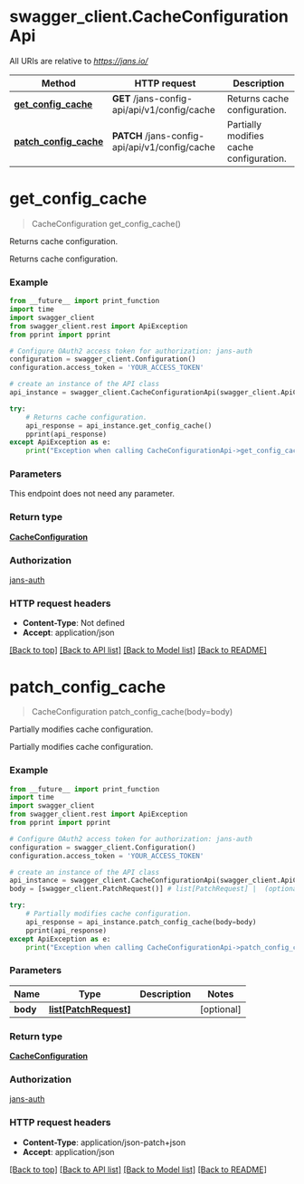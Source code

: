 # swagger_client.CacheConfigurationApi

All URIs are relative to *https://jans.io/*

Method | HTTP request | Description
------------- | ------------- | -------------
[**get_config_cache**](CacheConfigurationApi.md#get_config_cache) | **GET** /jans-config-api/api/v1/config/cache | Returns cache configuration.
[**patch_config_cache**](CacheConfigurationApi.md#patch_config_cache) | **PATCH** /jans-config-api/api/v1/config/cache | Partially modifies cache configuration.

# **get_config_cache**
> CacheConfiguration get_config_cache()

Returns cache configuration.

Returns cache configuration.

### Example
```python
from __future__ import print_function
import time
import swagger_client
from swagger_client.rest import ApiException
from pprint import pprint

# Configure OAuth2 access token for authorization: jans-auth
configuration = swagger_client.Configuration()
configuration.access_token = 'YOUR_ACCESS_TOKEN'

# create an instance of the API class
api_instance = swagger_client.CacheConfigurationApi(swagger_client.ApiClient(configuration))

try:
    # Returns cache configuration.
    api_response = api_instance.get_config_cache()
    pprint(api_response)
except ApiException as e:
    print("Exception when calling CacheConfigurationApi->get_config_cache: %s\n" % e)
```

### Parameters
This endpoint does not need any parameter.

### Return type

[**CacheConfiguration**](CacheConfiguration.md)

### Authorization

[jans-auth](../README.md#jans-auth)

### HTTP request headers

 - **Content-Type**: Not defined
 - **Accept**: application/json

[[Back to top]](#) [[Back to API list]](../README.md#documentation-for-api-endpoints) [[Back to Model list]](../README.md#documentation-for-models) [[Back to README]](../README.md)

# **patch_config_cache**
> CacheConfiguration patch_config_cache(body=body)

Partially modifies cache configuration.

Partially modifies cache configuration.

### Example
```python
from __future__ import print_function
import time
import swagger_client
from swagger_client.rest import ApiException
from pprint import pprint

# Configure OAuth2 access token for authorization: jans-auth
configuration = swagger_client.Configuration()
configuration.access_token = 'YOUR_ACCESS_TOKEN'

# create an instance of the API class
api_instance = swagger_client.CacheConfigurationApi(swagger_client.ApiClient(configuration))
body = [swagger_client.PatchRequest()] # list[PatchRequest] |  (optional)

try:
    # Partially modifies cache configuration.
    api_response = api_instance.patch_config_cache(body=body)
    pprint(api_response)
except ApiException as e:
    print("Exception when calling CacheConfigurationApi->patch_config_cache: %s\n" % e)
```

### Parameters

Name | Type | Description  | Notes
------------- | ------------- | ------------- | -------------
 **body** | [**list[PatchRequest]**](PatchRequest.md)|  | [optional] 

### Return type

[**CacheConfiguration**](CacheConfiguration.md)

### Authorization

[jans-auth](../README.md#jans-auth)

### HTTP request headers

 - **Content-Type**: application/json-patch+json
 - **Accept**: application/json

[[Back to top]](#) [[Back to API list]](../README.md#documentation-for-api-endpoints) [[Back to Model list]](../README.md#documentation-for-models) [[Back to README]](../README.md)

